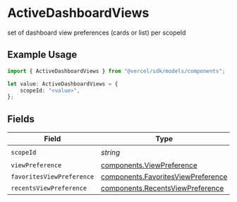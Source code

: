# ActiveDashboardViews

set of dashboard view preferences (cards or list) per scopeId

## Example Usage

```typescript
import { ActiveDashboardViews } from "@vercel/sdk/models/components";

let value: ActiveDashboardViews = {
    scopeId: "<value>",
};
```

## Fields

| Field                                                                                    | Type                                                                                     | Required                                                                                 | Description                                                                              |
| ---------------------------------------------------------------------------------------- | ---------------------------------------------------------------------------------------- | ---------------------------------------------------------------------------------------- | ---------------------------------------------------------------------------------------- |
| `scopeId`                                                                                | *string*                                                                                 | :heavy_check_mark:                                                                       | N/A                                                                                      |
| `viewPreference`                                                                         | [components.ViewPreference](../../models/components/viewpreference.md)                   | :heavy_minus_sign:                                                                       | N/A                                                                                      |
| `favoritesViewPreference`                                                                | [components.FavoritesViewPreference](../../models/components/favoritesviewpreference.md) | :heavy_minus_sign:                                                                       | N/A                                                                                      |
| `recentsViewPreference`                                                                  | [components.RecentsViewPreference](../../models/components/recentsviewpreference.md)     | :heavy_minus_sign:                                                                       | N/A                                                                                      |